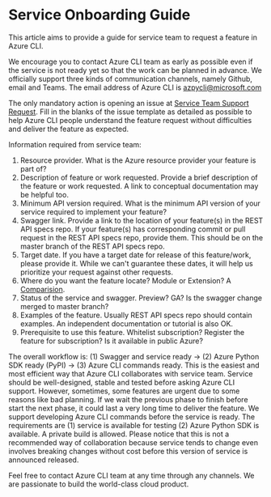 Service Onboarding Guide
======

This article aims to provide a guide for service team to request a feature in Azure CLI.

We encourage you to contact Azure CLI team as early as possible even if the service is not ready yet so that the work can be planned in advance. We officially support three kinds of communication channels, namely Github, email and Teams. The email address of Azure CLI is azpycli@microsoft.com

The only mandatory action is opening an issue at [Service Team Support Request](https://github.com/Azure/azure-cli/issues/new?assignees=&labels=&template=Service_team_request.md&title=). Fill in the blanks of the issue template as detailed as possible to help Azure CLI people understand the feature request without difficulties and deliver the feature as expected.

Information required from service team:

1. Resource provider. What is the Azure resource provider your feature is part of?
2. Description of feature or work requested. Provide a brief description of the feature or work requested. A link to conceptual documentation may be helpful too.
3. Minimum API version required. What is the minimum API version of your service required to implement your feature?
4. Swagger link. Provide a link to the location of your feature(s) in the REST API specs repo. If your feature(s) has corresponding commit or pull request in the REST API specs repo, provide them. This should be on the master branch of the REST API specs repo.
5. Target date. If you have a target date for release of this feature/work, please provide it. While we can't guarantee these dates, it will help us prioritize your request against other requests.
6. Where do you want the feature locate? Module or Extension? A [Comparision](https://github.com/Azure/azure-cli/blob/dev/doc/onboarding_guide.md#extension-vs-module).
7. Status of the service and swagger. Preview? GA? Is the swagger change merged to master branch?
8. Examples of the feature. Usually REST API specs repo should contain examples. An independent documentation or tutorial is also OK.  
9. Prerequisite to use this feature. Whitelist subscription? Register the feature for subscription? Is it available in public Azure?

The overall workflow is: (1) Swagger and service ready -> (2) Azure Python SDK ready (PyPI) -> (3) Azure CLI commands ready. This is the easiest and most efficient way that Azure CLI collaborates with service team. Service should be well-designed, stable and tested before asking Azure CLI support. However, sometimes, some features are urgent due to some reasons like bad planning. If we wait the previous phase to finish before start the next phase, it could last a very long time to deliver the feature. We support developing Azure CLI commands before the service is ready. The requirements are (1) service is available for testing (2) Azure Python SDK is available. A private build is allowed. Please notice that this is not a recommended way of collaboration because service tends to change even involves breaking changes without cost before this version of service is announced released.

Feel free to contact Azure CLI team at any time through any channels. We are passionate to build the world-class cloud product.
